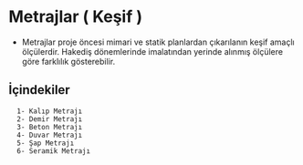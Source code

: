 # Metrajlar ( Keşif )

* Metrajlar proje öncesi mimari ve statik planlardan çıkarılanın keşif amaçlı ölçülerdir. Hakediş dönemlerinde imalatından yerinde alınmış ölçülere göre farklılık gösterebilir.

## İçindekiler

      1- Kalıp Metrajı
      2- Demir Metrajı
      3- Beton Metrajı
      4- Duvar Metrajı
      5- Şap Metrajı
      6- Seramik Metrajı
